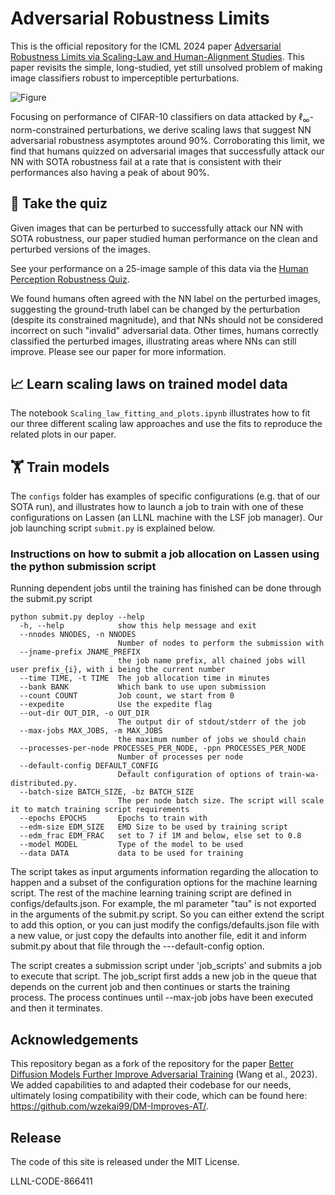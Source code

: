 # Adversarial Robustness Limits

This is the official repository for the ICML 2024 paper [Adversarial Robustness Limits via Scaling-Law and Human-Alignment Studies](https://arxiv.org/abs/2404.09349). This paper revisits the simple, long-studied, yet still unsolved problem of making image classifiers robust to imperceptible perturbations. 

![Figure](https://github.com/bbartoldson/Adversarial-Robustness-Limits/assets/15717529/b83d023f-4a28-473c-ae41-ead42941d5f0)

Focusing on performance of CIFAR-10 classifiers on data attacked by $`\ell_{\infty}`$-norm-constrained perturbations, we derive scaling laws that suggest NN adversarial robustness asymptotes around $90$%. Corroborating this limit, we find that humans quizzed on adversarial images that successfully attack our NN with SOTA robustness fail at a rate that is consistent with their performances also having a peak of about $90$%.


## :memo: Take the quiz

Given images that can be perturbed to successfully attack our NN with SOTA robustness, our paper studied human performance on the clean and perturbed versions of the images. 

See your performance on a 25-image sample of this data via the [Human Perception Robustness Quiz](https://adversarial-robustness-limit-quiz.netlify.app/).

We found humans often agreed with the NN label on the perturbed images, suggesting the ground-truth label can be changed by the perturbation (despite its constrained magnitude), and that NNs should not be considered incorrect on such "invalid" adversarial data. Other times, humans correctly classified the perturbed images, illustrating areas where NNs can still improve. Please see our paper for more information.


## :chart_with_upwards_trend: Learn scaling laws on trained model data

The notebook `Scaling_law_fitting_and_plots.ipynb` illustrates how to fit our three different scaling law approaches and use the fits to reproduce the related plots in our paper.


## :weight_lifting: Train models

The `configs` folder has examples of specific configurations (e.g. that of our SOTA run), and illustrates how to launch a job to train with one of these configurations on Lassen (an LLNL machine with the LSF job manager). Our job launching script `submit.py` is explained below.


### Instructions on how to submit a job allocation on Lassen using the python submission script

Running dependent jobs until the training has finished can be done through the submit.py script

```
python submit.py deploy --help
  -h, --help            show this help message and exit
  --nnodes NNODES, -n NNODES
                        Number of nodes to perform the submission with
  --jname-prefix JNAME_PREFIX
                        the job name prefix, all chained jobs will user prefix_{i}, with i being the current number
  --time TIME, -t TIME  The job allocation time in minutes
  --bank BANK           Which bank to use upon submission
  --count COUNT         Job count, we start from 0
  --expedite            Use the expedite flag
  --out-dir OUT_DIR, -o OUT_DIR
                        The output dir of stdout/stderr of the job
  --max-jobs MAX_JOBS, -m MAX_JOBS
                        the maximum number of jobs we should chain
  --processes-per-node PROCESSES_PER_NODE, -ppn PROCESSES_PER_NODE
                        Number of processes per node
  --default-config DEFAULT_CONFIG
                        Default configuration of options of train-wa-distributed.py.
  --batch-size BATCH_SIZE, -bz BATCH_SIZE
                        The per node batch size. The script will scale it to match training script requirements
  --epochs EPOCHS       Epochs to train with
  --edm-size EDM_SIZE   EMD Size to be used by training script
  --edm_frac EDM_FRAC   set to 7 if 1M and below, else set to 0.8
  --model MODEL         Type of the model to be used
  --data DATA           data to be used for training
```

The script takes as input arguments information regarding the allocation to happen and a subset of the configuration options for the machine learning
script. The rest of the machine learning training script are defined in  configs/defaults.json. For example, the ml parameter "tau" is not exported
in the arguments of the submit.py script. So you can either extend the script to add this option, or you can just modify the configs/defaults.json file
with a new value, or just copy the defaults into another file, edit it and inform submit.py about that file through the ---default-config option.

The script creates a submission script under 'job\_scripts' and submits a job to execute that script. The job\_script first adds a new job in the queue
that depends on the current job and then continues or starts the training process. The process continues until --max-job jobs have been executed and then
it terminates.


## Acknowledgements

This repository began as a fork of the repository for the paper [Better Diffusion Models Further Improve Adversarial Training](https://arxiv.org/pdf/2302.04638.pdf) (Wang et al., 2023). We added capabilities to and adapted their codebase for our needs, ultimately losing compatibility with their code, which can be found here: https://github.com/wzekai99/DM-Improves-AT/.


## Release

The code of this site is released under the MIT License. 

LLNL-CODE-866411

